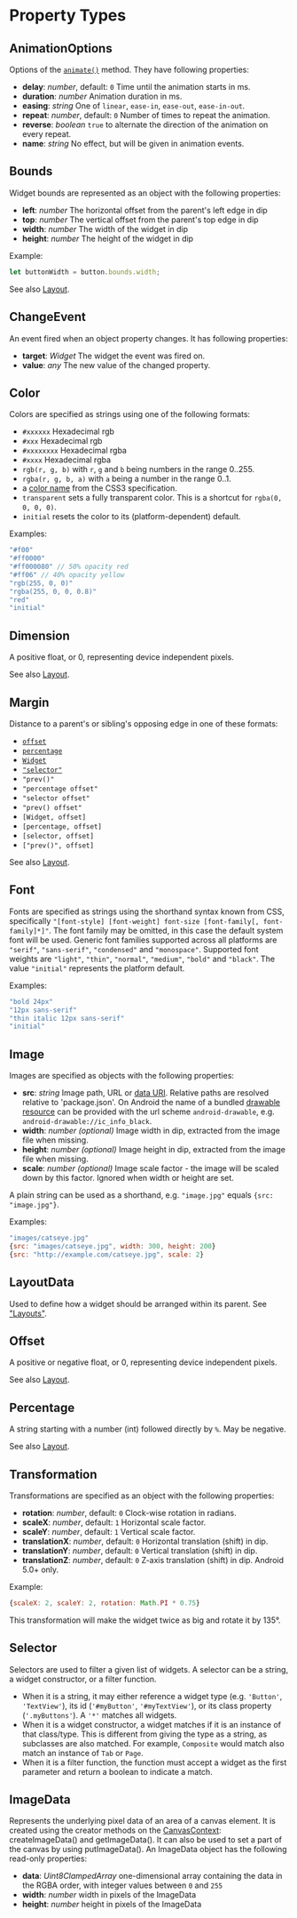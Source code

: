 ---
---
Property Types
==============

## AnimationOptions

Options of the [`animate()`](api/Widget.md#animateproperties-options) method. They have following properties:

- **delay**: *number*, default: `0`
Time until the animation starts in ms.
- **duration**: *number*
Animation duration in ms.
- **easing**: *string*
One of `linear`, `ease-in`, `ease-out`, `ease-in-out`.
- **repeat**: *number*, default: `0`
Number of times to repeat the animation.
- **reverse**: *boolean*
`true` to alternate the direction of the animation on every repeat.
- **name**: *string*
No effect, but will be given in animation events.

## Bounds

Widget bounds are represented as an object with the following properties:

* **left**: *number*
The horizontal offset from the parent's left edge in dip
* **top**: *number*
The vertical offset from the parent's top edge in dip
* **width**: *number*
The width of the widget in dip
* **height**: *number*
The height of the widget in dip

Example:
```js
let buttonWidth = button.bounds.width;
```

See also [Layout](layout.md).

## ChangeEvent

An event fired when an object property changes. It has following properties:

- **target**: *Widget*
The widget the event was fired on.
- **value**: *any*
The new value of the changed property.

## Color

Colors are specified as strings using one of the following formats:

* `#xxxxxx` Hexadecimal rgb
* `#xxx` Hexadecimal rgb
* `#xxxxxxxx` Hexadecimal rgba
* `#xxxx` Hexadecimal rgba
* `rgb(r, g, b)` with `r`, `g` and `b` being numbers in the range 0..255.
* `rgba(r, g, b, a)` with `a` being a number in the range 0..1.
* a [color name](http://www.w3.org/TR/css3-color/#html4) from the CSS3 specification.
* `transparent` sets a fully transparent color. This is a shortcut for `rgba(0, 0, 0, 0)`.
* `initial` resets the color to its (platform-dependent) default.

Examples:

```js
"#f00"
"#ff0000"
"#ff000080" // 50% opacity red
"#ff06" // 40% opacity yellow
"rgb(255, 0, 0)"
"rgba(255, 0, 0, 0.8)"
"red"
"initial"
```

## Dimension

A positive float, or 0, representing device independent pixels.

See also [Layout](layout.md).

## Margin

Distance to a parent's or sibling's opposing edge in one of these formats:

* [`offset`](#offset)
* [`percentage`](#percentage)
* [`Widget`](api/Widget.md)
* [`"selector"`](#selector)
* `"prev()"`
* `"percentage offset"`
* `"selector offset"`
* `"prev() offset"`
* `[Widget, offset]`
* `[percentage, offset]`
* `[selector, offset]`
* `["prev()", offset]`

See also [Layout](layout.md).

## Font

Fonts are specified as strings using the shorthand syntax known from CSS, specifically `"[font-style] [font-weight] font-size [font-family[, font-family]*]"`. The font family may be omitted, in this case the default system font will be used. Generic font families supported across all platforms are `"serif"`, `"sans-serif"`, `"condensed"` and `"monospace"`. Supported font weights are `"light"`, `"thin"`, `"normal"`, `"medium"`, `"bold"` and `"black"`. The value `"initial"` represents the platform default.

Examples:

```js
"bold 24px"
"12px sans-serif"
"thin italic 12px sans-serif"
"initial"
```

## Image

Images are specified as objects with the following properties:

* **src**: *string*
    Image path, URL or [data URI](https://en.wikipedia.org/wiki/Data_URI_scheme). Relative paths are resolved relative to 'package.json'. On Android the name of a bundled [drawable resource](https://developer.android.com/guide/topics/resources/drawable-resource.html) can be provided with the url scheme `android-drawable`, e.g. `android-drawable://ic_info_black`.
* **width**: *number (optional)*
    Image width in dip, extracted from the image file when missing.
* **height**: *number (optional)*
    Image height in dip, extracted from the image file when missing.
* **scale**: *number (optional)*
    Image scale factor - the image will be scaled down by this factor. Ignored when width or height are set.

A plain string can be used as a shorthand, e.g. `"image.jpg"` equals `{src: "image.jpg"}`.

Examples:

```js
"images/catseye.jpg"
{src: "images/catseye.jpg", width: 300, height: 200}
{src: "http://example.com/catseye.jpg", scale: 2}
```

## LayoutData

Used to define how a widget should be arranged within its parent. See ["Layouts"](layout.md).

## Offset

A positive or negative float, or 0, representing device independent pixels.

See also [Layout](layout.md).

## Percentage

A string starting with a number (int) followed directly by `%`. May be negative.

See also [Layout](layout.md).

## Transformation

Transformations are specified as an object with the following properties:

* **rotation**: *number*, default: `0`
    Clock-wise rotation in radians.
* **scaleX**: *number*, default: `1`
    Horizontal scale factor.
* **scaleY**: *number*, default: `1`
    Vertical scale factor.
* **translationX**: *number*, default: `0`
    Horizontal translation (shift) in dip.
* **translationY**: *number*, default: `0`
    Vertical translation (shift) in dip.
* **translationZ**: *number*, default: `0`
    Z-axis translation (shift) in dip. Android 5.0+ only.

Example:

```js
{scaleX: 2, scaleY: 2, rotation: Math.PI * 0.75}
```
This transformation will make the widget twice as big and rotate it by 135&deg;.

## Selector

Selectors are used to filter a given list of widgets. A selector can be a string, a widget constructor, or a filter function.
* When it is a string, it may either reference a widget type (e.g. `'Button'`, `'TextView'`), its id (`'#myButton'`, `'#myTextView'`), or its class property (`'.myButtons'`). A `'*'` matches all widgets.
* When it is a widget constructor, a widget matches if it is an instance of that class/type. This is different from giving the type as a string, as subclasses are also matched. For example, `Composite` would match also match an instance of `Tab` or `Page`.
* When it is a filter function, the function must accept a widget as the first parameter and return a boolean to indicate a match.

## ImageData

Represents the underlying pixel data of an area of a canvas element. It is created using the creator methods on the [CanvasContext](api/CanvasContext.md): createImageData() and getImageData(). It can also be used to set a part of the canvas by using putImageData().
An ImageData object has the following read-only properties:
* **data**: *Uint8ClampedArray* one-dimensional array containing the data in the RGBA order, with integer values between `0` and `255`
* **width**: *number* width in pixels of the ImageData
* **height**: *number* height in pixels of the ImageData
